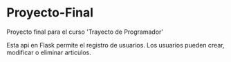 # Proyecto-Final
Proyecto final para el curso 'Trayecto de Programador'

Esta api en Flask permite el registro de usuarios. Los usuarios pueden crear, modificar o eliminar articulos.
